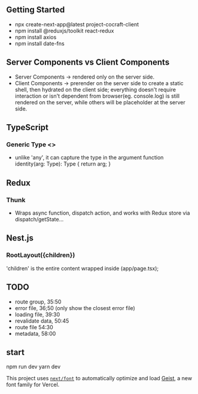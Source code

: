 ## Getting Started
- npx create-next-app@latest project-cocraft-client
- npm install @reduxjs/toolkit react-redux
- npm install axios
- npm install date-fns

## Server Components vs Client Components
- Server Components -> rendered only on the server side.
- Client Components -> prerender on the server side to create a static shell, then hydrated on the client side;
everything doesn't require interaction or isn't dependent from browser(eg. console.log) is still rendered on the server, while others will be placeholder at the server side.


## TypeScript
### Generic Type <>
- unlike 'any', it can capture the type in the argument 
function identity<Type>(arg: Type): Type {
return arg;
}

## Redux
### Thunk
- Wraps async function, dispatch action, and works with Redux store via dispatch/getState...

## Nest.js
### RootLayout({children})
'children' is the entire content wrapped inside <RootLayout> (app/page.tsx);


## TODO
- route group, 35:50
- error file, 36;50 (only show the closest error file)
- loading file, 39:30
- revalidate data, 50:45
- route file 54:30
- metadata, 58:00

## start
npm run dev
yarn dev


This project uses [`next/font`](https://nextjs.org/docs/app/building-your-application/optimizing/fonts) to automatically optimize and load [Geist](https://vercel.com/font), a new font family for Vercel.